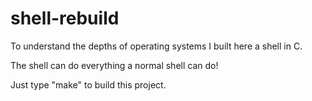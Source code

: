 # shell-rebuild
To understand the depths of operating systems I built here a shell in C. 

The shell can do everything a normal shell can do!

Just type "make" to build this project.
